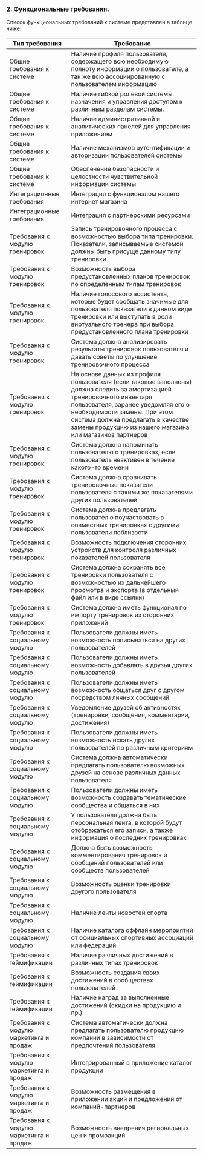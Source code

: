 ### 2. Функциональные требования.

Список функциональных требований к системе представлен в таблице ниже:

| Тип требования | Требование |
| ----------|---------------- |
| Общие требования к системе | Наличие профиля пользователя, содержащего всю необходимую полноту информации о пользователе, а так же всю ассоциированную с пользователем информацию |
| Общие требования к системе | Наличие гибкой ролевой системы назначения и управления доступом к различным разделам системы. |
| Общие требования к системе | Наличие административной и аналитических панелей для управления приложением |
| Общие требования к системе | Наличие механизмов аутентификации и авторизации пользователей системы |
| Общие требования к системе | Обеспечение безопасности и целостности чувствительной информации системы |
| Интеграционные требования | Интеграция с функционалом нашего интернет магазина |
| Интеграционные требования | Интеграция с партнерскими ресурсами |
| Требования к модулю тренировок | Запись тренировочного процесса с возможностью выбора типа тренировки. Показатели, записываемые системой должны быть присуще данному типу тренировки |
| Требования к модулю тренировок | Возможность выбора предустановленных планов тренировок по определенным типам тренировок |
| Требования к модулю тренировок | Наличие голосового ассистента, которые будет сообщать значимые для пользователя показатели в данном виде тренировки или выступать в роли виртуального тренера при выбора предустановленного плана тренировки |
| Требования к модулю тренировок | Система должна анализировать результаты тренировок пользователя и давать советы по улучшение тренировочного процесса|
| Требования к модулю тренировок | На основе данных из профиля пользователя (если таковые заполнены) должна следить за амортизацией тренировочного инвентаря пользователя, заранее уведомляя его о необходимости замены. При этом система должна предлагать в качестве замены продукцию из нашего магазина или магазинов партнеров |
| Требования к модулю тренировок | Система должна напоминать пользователю о тренировках, если пользователь неактивен в течение какого-то времени |
| Требования к модулю тренировок | Система должна сравнивать тренировочные показатели пользователя с такими же показателями других пользователей |
| Требования к модулю тренировок | Система должна предлагать пользователю поучаствовать в совместных тренировках с другими пользователи поблизости |
| Требования к модулю тренировок | Возможность подключения сторонних устройств для контроля различных показателей пользователя |
| Требования к модулю тренировок | Система должна сохранять все тренировки пользователя с возможностью их дальнейшего просмотра и экспорта (в отдельный файл или в виде ссылки) |
| Требования к модулю тренировок | Система должна иметь функционал по импорту тренировок из сторонних приложений |
| Требования к социальному модулю | Пользователи должны иметь возможность пописываться на других пользователей |
| Требования к социальному модулю | Пользователи должны иметь возможность добавлять в друзья других пользователей |
| Требования к социальному модулю | Пользователи должны иметь возможность общаться друг с другом посредством личных сообщений |
| Требования к социальному модулю | Уведомление друзей об активностях (тренировки, сообщения, комментарии, достижения) |
| Требования к социальному модулю | Пользователи должны иметь возможность искать других пользователей по различным критериям |
| Требования к социальному модулю | Система должна автоматически предлагать пользователю возможных друзей на основе различных данных пользователя |
| Требования к социальному модулю | Пользователи должны иметь возможность создавать тематические сообщества и общаться в них |
| Требования к социальному модулю | У пользователя должна быть персональная лента, в которой будут отображаться его записи, а также информация о последних тренировках |
| Требования к социальному модулю | Должна быть возможность комментирования тренировок и сообщений пользователей или сообществ пользователей |
| Требования к социальному модулю | Возможность оценки тренировки другого пользователя |
| Требования к социальному модулю | Наличие ленты новостей спорта |
| Требования к социальному модулю | Наличие каталога оффлайн мероприятий от официальных спортивных ассоциаций или федераций |
| Требования к геймификации | Наличие различных достижений в различных типах тренировок |
| Требования к геймификации | Возможность создания своих достижений в сообществах пользователей |
| Требования к геймификации | Наличие наград за выполненные достижений (скидки на продукцию и пр.) |
| Требования к модулю маркетинга и продаж | Система автоматически должна предлагать пользователю продукцию компании в зависимости от предпочтений пользователя |
| Требования к модулю маркетинга и продаж | Интегрированный в приложение каталог продукции |
| Требования к модулю маркетинга и продаж | Возможность размещения в приложении акций и предложений от компаний-партнеров |
| Требования к модулю маркетинга и продаж | Возможность внедрения региональных цен и промоакций |